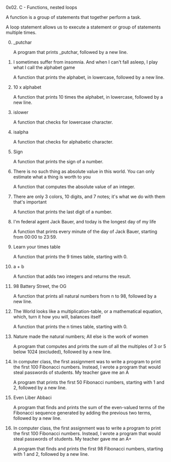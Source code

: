 0x02. C - Functions, nested loops

A function is a group of statements that together perform a task.

A loop statement allows us to execute a statement or group of statements multiple times.

0. _putchar
	
 	A program that prints _putchar, followed by a new line.
	
1. I sometimes suffer from insomnia. And when I can't fall asleep, I play what I call the alphabet game
	
 	A function that prints the alphabet, in lowercase, followed by a new line.
	
2. 10 x alphabet
	
 	A function that prints 10 times the alphabet, in lowercase, followed by a new line.
	
3. islower
	
 	A function that checks for lowercase character.
	
4. isalpha
	
 	A function that checks for alphabetic character.
	
5. Sign
	
 	A function that prints the sign of a number.
	
6. There is no such thing as absolute value in this world. You can only estimate what a thing is worth to you
	
 	A function that computes the absolute value of an integer.
	
7. There are only 3 colors, 10 digits, and 7 notes; it's what we do with them that's important
	
 	A  function that prints the last digit of a number.
	
8. I'm federal agent Jack Bauer, and today is the longest day of my life
	
 	A function that prints every minute of the day of Jack Bauer, starting from 00:00 to 23:59.
	
9. Learn your times table
	
 	A function that prints the 9 times table, starting with 0.
	
10. a + b
	
 	A function that adds two integers and returns the result.
	
11. 98 Battery Street, the OG
	
 	A function that prints all natural numbers from n to 98, followed by a new line.
	
12. The World looks like a multiplication-table, or a mathematical equation, which, turn it how you will, balances itself
	
 	A function that prints the n times table, starting with 0.
	
13. Nature made the natural numbers; All else is the work of women
	
 	A program that computes and prints the sum of all the multiples of 3 or 5 below 1024 (excluded), followed by a new line.
	
14. In computer class, the first assignment was to write a program to print the first 100 Fibonacci numbers. Instead, I wrote a program that would steal passwords of students. My teacher gave me an A
	
 	A program that prints the first 50 Fibonacci numbers, starting with 1 and 2, followed by a new line.
	
15. Even Liber Abbaci
	
 	A program that finds and prints the sum of the even-valued terms of the Fibonacci sequence generated by adding the previous two terms, followed by a new line.
	
16. In computer class, the first assignment was to write a program to print the first 100 Fibonacci numbers. Instead, I wrote a program that would steal passwords of students. My teacher gave me an A+
	
 	A program that finds and prints the first 98 Fibonacci numbers, starting with 1 and 2, followed by a new line.

